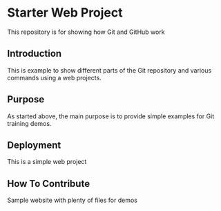 # Starter Web Project

This repository is for showing how Git and GitHub work 

## Introduction

This is example to show different parts of the Git repository and various commands using a web projects.

## Purpose

As started above, the main purpose is to provide simple examples for Git training demos.

## Deployment

This is a simple web project

## How To Contribute

Sample website with plenty of files for demos
